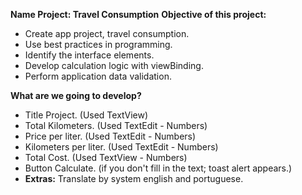 **Name Project: Travel Consumption**
**Objective of this project:**

- Create app project, travel consumption.
- Use best practices in programming.
- Identify the interface elements.
- Develop calculation logic with viewBinding.
- Perform application data validation.

**What are we going to develop?**

- Title Project. (Used TextView)
- Total Kilometers. (Used TextEdit - Numbers)
- Price per liter. (Used TextEdit - Numbers)
- Kilometers per liter. (Used TextEdit - Numbers)
- Total Cost. (Used TextView - Numbers)
- Button Calculate. (if you don't fill in the text; toast alert appears.)
- **Extras:** Translate by system english and portuguese.
